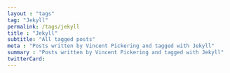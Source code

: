 ```yaml
---
layout : "tags"
tag: "Jekyll"
permalink: /tags/jekyll
title : "Jekyll"
subtitle: "All tagged posts"
meta : "Posts written by Vincent Pickering and tagged with Jekyll"
summary : "Posts written by Vincent Pickering and tagged with Jekyll"
twitterCard:
---
```

